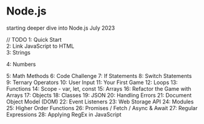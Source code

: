 # Node.js

starting deeper dive into Node.js July 2023

// TODO
1: Quick Start					
2: Link JavaScript to HTML			
3: Strings			
		
4: Numbers

5: Math Methods
6: Code Challenge
7: If Statements
8: Switch Statements
9: Ternary Operators
10: User Input
11: Your First Game
12: Loops
13: Functions
14: Scope - var, let, const
15: Arrays
16: Refactor the Game with Arrays
17: Objects
18: Classes
19: JSON
20: Handling Errors
21: Document Object Model (DOM)
22: Event Listeners
23: Web Storage API
24: Modules
25: Higher Order Functions
26: Promises / Fetch / Async & Await
27: Regular Expressions
28: Applying RegEx in JavaScript
